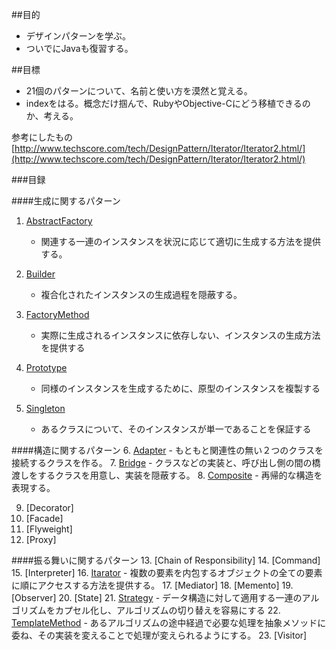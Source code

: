 ##目的
- デザインパターンを学ぶ。
- ついでにJavaも復習する。


##目標
- 21個のパターンについて、名前と使い方を漠然と覚える。
- indexをはる。概念だけ掴んで、RubyやObjective-Cにどう移植できるのか、考える。

参考にしたもの
[http://www.techscore.com/tech/DesignPattern/Iterator/Iterator2.html/](http://www.techscore.com/tech/DesignPattern/Iterator/Iterator2.html/)


###目録

####生成に関するパターン
1. [AbstractFactory](./assets/mds/abstract_factory.md)
	- 関連する一連のインスタンスを状況に応じて適切に生成する方法を提供する。

2. [Builder](./assets/mds/builder.md)
	- 複合化されたインスタンスの生成過程を隠蔽する。

3. [FactoryMethod](./assets/mds/FactoryMethod.md)
	- 実際に生成されるインスタンスに依存しない、インスタンスの生成方法を提供する

4. [Prototype](./assets/mds/prototype.md)
	- 同様のインスタンスを生成するために、原型のインスタンスを複製する
5. [Singleton](./assets/mds/Singleton.md)
	- あるクラスについて、そのインスタンスが単一であることを保証する

####構造に関するパターン
6. [Adapter](./assets/mds/Adapter.md)
	- もともと関連性の無い２つのクラスを接続するクラスを作る。
7. [Bridge](./assets/mds/bridge.md)
	- クラスなどの実装と、呼び出し側の間の橋渡しをするクラスを用意し、実装を隠蔽する。
8. [Composite](./assets/mds/composite.md)
	- 再帰的な構造を表現する。
	
9. [Decorator]
10. [Facade]
11. [Flyweight]
12. [Proxy]

####振る舞いに関するパターン
13. [Chain of Responsibility]
14. [Command]
15. [Interpreter]
16. [Itarator](./assets/mds/Iterator.md) 
	- 複数の要素を内包するオブジェクトの全ての要素に順にアクセスする方法を提供する。
17. [Mediator]
18. [Memento]
19. [Observer]
20. [State]
21. [Strategy](./assets/mds/strategy.md)
	- データ構造に対して適用する一連のアルゴリズムをカプセル化し、アルゴリズムの切り替えを容易にする
22. [TemplateMethod](./assets/mds/TemplateMethod.md)
	- あるアルゴリズムの途中経過で必要な処理を抽象メソッドに委ね、その実装を変えることで処理が変えられるようにする。
23. [Visitor]

